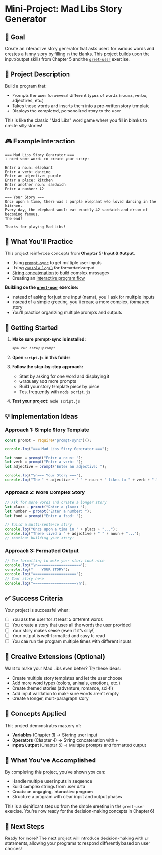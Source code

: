 # Mini-Project: Mad Libs Story Generator

## 🎯 Goal

Create an interactive story generator that asks users for various words and creates a funny story by filling in the blanks. This project builds upon the input/output skills from Chapter 5 and the [`greet-user`](../../exercises/05-io/01-greet-user/) exercise.

## 📖 Project Description

Build a program that:
- Prompts the user for several different types of words (nouns, verbs, adjectives, etc.)
- Takes those words and inserts them into a pre-written story template
- Displays the completed, personalized story to the user

This is like the classic "Mad Libs" word game where you fill in blanks to create silly stories!

## 🎮 Example Interaction

```
=== Mad Libs Story Generator ===
I need some words to create your story!

Enter a noun: elephant
Enter a verb: dancing
Enter an adjective: purple
Enter a place: kitchen
Enter another noun: sandwich
Enter a number: 42

=== Your Story ===
Once upon a time, there was a purple elephant who loved dancing in the kitchen.
Every day, the elephant would eat exactly 42 sandwich and dream of becoming famous.
The end!

Thanks for playing Mad Libs!
```

## 🧠 What You'll Practice

This project reinforces concepts from **Chapter 5: Input & Output**:
- Using [`prompt-sync`](../../../book/chapters/05-io.md#-input-with-prompt-sync) to get multiple user inputs
- Using [`console.log()`](../../../book/chapters/05-io.md#-output-with-consolelog) for formatted output
- [String concatenation](../../../book/chapters/05-io.md#dynamic-output-with-variables) to build complex messages
- Creating an [interactive program flow](../../../book/chapters/05-io.md#-common-io-patterns)

**Building on the [`greet-user`](../../exercises/05-io/01-greet-user/) exercise:**
- Instead of asking for just one input (name), you'll ask for multiple inputs
- Instead of a simple greeting, you'll create a more complex, formatted story
- You'll practice organizing multiple prompts and outputs

## 🚀 Getting Started

1. **Make sure prompt-sync is installed:**
   ```bash
   npm run setup:prompt
   ```

2. **Open `script.js` in this folder**

3. **Follow the step-by-step approach:**
   - Start by asking for one word and displaying it
   - Gradually add more prompts
   - Build your story template piece by piece
   - Test frequently with `node script.js`

4. **Test your project:** `node script.js`

## 💡 Implementation Ideas

### Approach 1: Simple Story Template
```javascript
const prompt = require('prompt-sync')();

console.log("=== Mad Libs Story Generator ===");

let noun = prompt("Enter a noun: ");
let verb = prompt("Enter a verb: ");
let adjective = prompt("Enter an adjective: ");

console.log("\n=== Your Story ===");
console.log("The " + adjective + " " + noun + " likes to " + verb + ".");
```

### Approach 2: More Complex Story
```javascript
// Ask for more words and create a longer story
let place = prompt("Enter a place: ");
let number = prompt("Enter a number: ");
let food = prompt("Enter a food: ");

// Build a multi-sentence story
console.log("Once upon a time in " + place + "...");
console.log("There lived a " + adjective + " " + noun + "...");
// Continue building your story!
```

### Approach 3: Formatted Output
```javascript
// Use formatting to make your story look nice
console.log("\n====================");
console.log("    YOUR STORY");
console.log("====================");
// Your story here
console.log("====================\n");
```

## ✅ Success Criteria

Your project is successful when:
- [ ] You ask the user for at least 5 different words
- [ ] You create a story that uses all the words the user provided
- [ ] Your story makes sense (even if it's silly!)
- [ ] Your output is well-formatted and easy to read
- [ ] You can run the program multiple times with different inputs

## 🎨 Creative Extensions (Optional)

Want to make your Mad Libs even better? Try these ideas:
- Create multiple story templates and let the user choose
- Add more word types (colors, animals, emotions, etc.)
- Create themed stories (adventure, romance, sci-fi)
- Add input validation to make sure words aren't empty
- Create a longer, multi-paragraph story

## 🔗 Concepts Applied

This project demonstrates mastery of:
- **Variables** (Chapter 3) → Storing user input
- **Operators** (Chapter 4) → String concatenation with `+`
- **Input/Output** (Chapter 5) → Multiple prompts and formatted output

## 🎉 What You've Accomplished

By completing this project, you've shown you can:
- Handle multiple user inputs in sequence
- Build complex strings from user data
- Create an engaging, interactive program
- Structure a program with clear input and output phases

This is a significant step up from the simple greeting in the [`greet-user`](../../exercises/05-io/01-greet-user/) exercise. You're now ready for the decision-making concepts in Chapter 6!

## 🚀 Next Steps

Ready for more? The next project will introduce decision-making with `if` statements, allowing your programs to respond differently based on user choices!